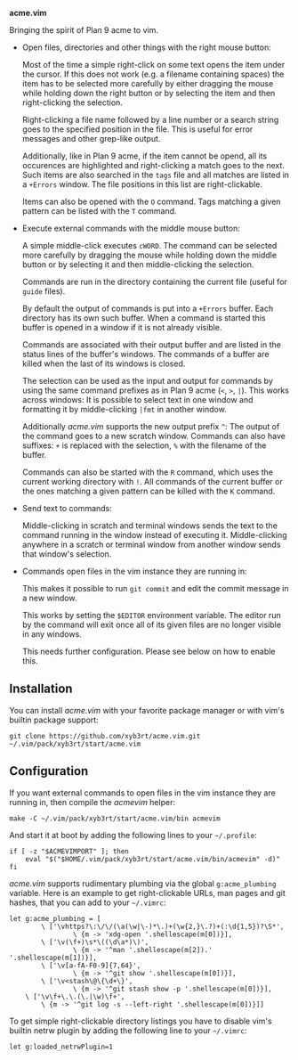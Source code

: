 **acme.vim**

Bringing the spirit of Plan 9 acme to vim.

* Open files, directories and other things with the right mouse button:

	Most of the time a simple right-click on some text opens the item under
	the cursor. If this does not work (e.g. a filename containing spaces)
	the item has to be selected more carefully by either dragging the mouse
	while holding down the right button or by selecting the item and then
	right-clicking the selection.

	Right-clicking a file name followed by a line number or a search string
	goes to the specified position in the file. This is useful for error
	messages and other grep-like output.

	Additionally, like in Plan 9 acme, if the item cannot be opend, all its
	occurences are highlighted and right-clicking a match goes to the next.
	Such items are also searched in the `tags` file and all matches are
	listed in a `+Errors` window. The file positions in this list are
	right-clickable.

	Items can also be opened with the `O` command. Tags matching a given
	pattern can be listed with the `T` command.

* Execute external commands with the middle mouse button:

	A simple middle-click executes `cWORD`. The command can be selected
	more carefully by dragging the mouse while holding down the middle
	button or by selecting it and then middle-clicking the selection.

	Commands are run in the directory containing the current file (useful
	for `guide` files).

	By default the output of commands is put into a `+Errors` buffer.
	Each directory has its own such buffer. When a command is started this
	buffer is opened in a window if it is not already visible.

	Commands are associated with their output buffer and are listed in the
	status lines of the buffer's windows. The commands of a buffer are
	killed when the last of its windows is closed.

	The selection can be used as the input and output for commands by using
	the same command prefixes as in Plan 9 acme (`<`, `>`, `|`). This works
	across windows: It is possible to select text in one window and
	formatting it by middle-clicking `|fmt` in another window.

	Additionally *acme.vim* supports the new output prefix `^`: The output
	of the command goes to a new scratch window. Commands can also have
	suffixes: `+` is replaced with the selection, `%` with the filename of
	the buffer.

	Commands can also be started with the `R` command, which uses the
	current working directory with `!`. All commands of the current buffer
	or the ones matching a given pattern can be killed with the `K`
	command.

* Send text to commands:

	Middle-clicking in scratch and terminal windows sends the text to the
	command running in the window instead of executing it. Middle-clicking
	anywhere in a scratch or terminal window from another window sends that
	window's selection.

* Commands open files in the vim instance they are running in:

	This makes it possible to run `git commit` and edit the commit message
	in a new window.

	This works by setting the `$EDITOR` environment variable. The editor
	run by the command will exit once all of its given files are no longer
	visible in any windows.

	This needs further configuration. Please see below on how to enable
	this.


Installation
------------

You can install *acme.vim* with your favorite package manager or with vim's
builtin package support:

```
git clone https://github.com/xyb3rt/acme.vim.git ~/.vim/pack/xyb3rt/start/acme.vim
```


Configuration
-------------

If you want external commands to open files in the vim instance they are
running in, then compile the *acmevim* helper:

```
make -C ~/.vim/pack/xyb3rt/start/acme.vim/bin acmevim
```

And start it at boot by adding the following lines to your `~/.profile`:

```
if [ -z "$ACMEVIMPORT" ]; then
	eval "$("$HOME/.vim/pack/xyb3rt/start/acme.vim/bin/acmevim" -d)"
fi
```

*acme.vim* supports rudimentary plumbing via the global `g:acme_plumbing`
variable. Here is an example to get right-clickable URLs, man pages and git
hashes, that you can add to your `~/.vimrc`:

```
let g:acme_plumbing = [
        \ ['\vhttps?\:\/\/(\a(\w|\-)*\.)+(\w{2,}\.?)+(:\d{1,5})?\S*',
                \ {m -> 'xdg-open '.shellescape(m[0])}],
        \ ['\v(\f+)\s*\((\d\a*)\)',
                \ {m -> '^man '.shellescape(m[2]).' '.shellescape(m[1])}],
        \ ['\v[a-fA-F0-9]{7,64}',
                \ {m -> '^git show '.shellescape(m[0])}],
        \ ['\v<stash\@\{\d+\}',
                \ {m -> '^git stash show -p '.shellescape(m[0])}],
	\ ['\v\f+\.\.(\.|\w)\f+',
		\ {m -> '^git log -s --left-right '.shellescape(m[0])}]]
```

To get simple right-clickable directory listings you have to disable vim's
builtin netrw plugin by adding the following line to your `~/.vimrc`:

```
let g:loaded_netrwPlugin=1
```
